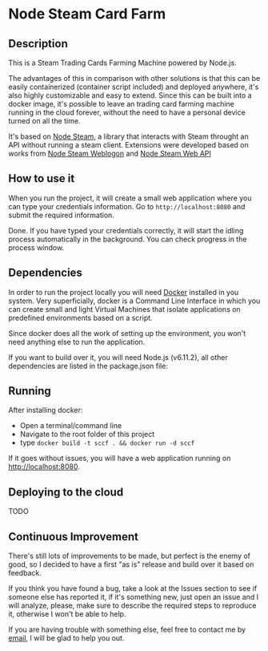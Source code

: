 # Node Steam Card Farm
## Description
This is a Steam Trading Cards Farming Machine powered by Node.js. 

The advantages of this in comparison with other solutions is that this can be easily containerized (container script included) and deployed anywhere, it's also highly customizable and easy to extend. Since this can be built into a docker image, it's possible to leave an trading card farming machine running in the cloud forever, without the need to have a personal device turned on all the time.

It's based on [Node Steam](https://github.com/seishun/node-steam), a library that interacts with Steam throught an API without running a steam client. Extensions were developed based on works from [Node Steam Weblogon](https://github.com/Alex7Kom/node-steam-weblogon) and [Node Steam Web API](https://github.com/seishun/node-steam-web-api)

## How to use it

When you run the project, it will create a small web application where you can type your credentials information. Go to `http://localhost:8080` and submit the required information.

Done. If you have typed your credentials correctly, it will start the idling process automatically in the background. You can check progress in the process window. 

## Dependencies

In order to run the project locally you will need [Docker](https://www.docker.com/) installed in you system. Very superficially, docker is a Command Line Interface in which you can create small and light Virtual Machines that isolate applications on predefined environments based on a script.

Since docker does all the work of setting up the environment, you won't need anything else to run the application.

If you want to build over it, you will need Node.js (v6.11.2), all other dependencies are listed in the package.json file:


## Running

After installing docker:
- Open a terminal/command line
- Navigate to the root folder of this project
- type `docker build -t sccf . && docker run -d sccf`

If it goes without issues, you will have a web application running on [http://localhost:8080](http://localhost:8080).

## Deploying to the cloud
TODO

## Continuous Improvement

There's still lots of improvements to be made, but perfect is the enemy of good, so I decided to have a first "as is" release and build over it based on feedback.

If you think you have found a bug, take a look at the Issues section to see if someone else has reported it, if it's something new, just open an issue and I will analyze, please, make sure to describe the required steps to reproduce it, otherwise I won't be able to help.

If you are having trouble with something else, feel free to contact me by [email](mailto:gabriel@sezefredo.com), I will be glad to help you out.